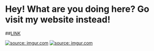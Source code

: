 # Hey! What are you doing here? Go visit my website instead!

##[LINK](http://www.forrestjsmith.com)

<a href="https://imgur.com/XO5juDWm"><img src="https://i.imgur.com/XO5juDWm.jpg" title="source: imgur.com" /></a>
<a href="https://imgur.com/N1SkBrIm"><img src="https://i.imgur.com/N1SkBrIm.jpg" title="source: imgur.com" /></a>